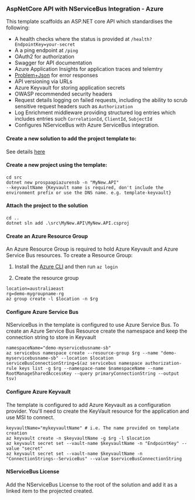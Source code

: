 ### AspNetCore API with NServiceBus Integration - Azure

This template scaffolds an ASP.NET core API which standardises the following:
- A health checks where the status is provided at `/health?EndpointKey=your-secret`
- A a ping endpoint at `/ping`
- OAuth2 for authorization
- Swagger for API documentation
- Azure Application Insights for application traces and telemtry
- [Problem+Json](https://tools.ietf.org/html/rfc7807) for error responses
- API versioning via URLs
- Azure Keyvault for storing application secrets
- OWASP recommended security headers
- Request details logging on failed requests, including the ability to scrub sensitive request headers such as `Authorization` 
- Log Enrichment middleware providing structured log entries which includes entries such `CorrelationId`, `ClientId`, `SubjectId`
- Configures NServiceBus with Azure ServiceBus integration.

#### Create a new solution to add the project template to:

See details [here](https://github.com/prospa-group/DotnetSolution)

#### Create a new project using the template:

```console
cd src
dotnet new prospaapiazurensb -n "MyNew.API" 
--keyvaultName {Keyvault name is required, don't include the environment prefix or use the DNS name. e.g. template-keyvault}
```

#### Attach the project to the solution

```console
cd ..
dotnet sln add .\src\MyNew.API\MyNew.API.csproj
```

#### Create an Azure Resource Group

An Azure Resource Group is required to hold Azure Keyvault and Azure Service Bus resources. To create a Resource Group:

1. Install the [Azure CLI](https://docs.microsoft.com/en-us/cli/azure/install-azure-cli?view=azure-cli-latest) and then run `az login`

2. Create the resource group
```
location=australiaeast
rg=demo-mygroupname-rg
az group create -l $location -n $rg
```

#### Configure Azure Service Bus

NServiceBus in the template is configured to use Azure Service Bus. To create an Azure Service Bus Resource create the namespace and keep the connection string to store in Keyvault

```
namespaceName="demo-myservicebusname-sb"
az servicebus namespace create --resource-group $rg --name "demo-myservicebusname-sb" --location $location
serviceBusConnectionString=$(az servicebus namespace authorization-rule keys list -g $rg --namespace-name $namespaceName --name RootManageSharedAccessKey --query primaryConnectionString --output tsv)
```

#### Configure Azure Keyvault

The template is configured to add Azure Keyvault as a configuration provider. You'll need to create the KeyVault resource for the application and use MSI to connect.

```
keyvaultName="mykeyvaultName" # i.e. The name provided on template creation
az keyvault create -n $keyvaultName -g $rg -l $location
az keyvault secret set --vault-name $keyvaultName -n "EndpointKey" --value "secret"
az keyvault secret set --vault-name $keyvaultName -n "ConnectionStrings--ServiceBus" --value $serviceBusConnectionString
```

#### NServiceBus License

Add the NServiceBus License to the root of the solution and add it as a linked item to the projected created.